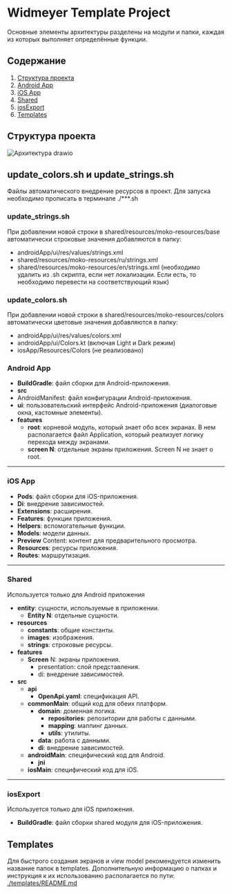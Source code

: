 
# Widmeyer Template Project

Основные элементы архитектуры разделены на модули и папки, каждая из которых выполняет определённые функции.

## Содержание
1. [Структура проекта](#структура-проекта)
2. [Android App](#android-app)
3. [iOS App](#ios-app)
4. [Shared](#shared)
5. [iosExport](#iosexport)
6. [Templates](#templates)

## Структура проекта
![Архитектура drawio](https://github.com/user-attachments/assets/adab02e3-3c4c-4275-b553-56184033230c)

## update_colors.sh и update_strings.sh
Файлы автоматического внедрение ресурсов в проект. Для запуска необходимо прописать в терминале ./***.sh
### update_strings.sh
При добавлении новой строки в shared/resources/moko-resources/base автоматически строковые значения добавляются в папку:
- androidApp/ui/res/values/strings.xml 
- shared/resources/moko-resources/ru/strings.xml 
- shared/resources/moko-resources/en/strings.xml (необходимо удалить из .sh скрипта, если нет локализации. Если есть, то необходимо перевести на соответствующий язык)
### update_colors.sh
При добавлении новой строки в shared/resources/moko-resources/colors автоматически цветовые значения добавляются в папку:
- androidApp/ui/res/values/colors.xml 
- androidApp/ui/Colors.kt (включая Light и Dark режим)
- iosApp/Resources/Colors (не реализовано)

### Android App
- **BuildGradle**: файл сборки для Android-приложения.
- **src**
- AndroidManifest: файл конфигурации Android-приложения.
- **ui**: пользовательский интерфейс Android-приложения (диалоговые окна, кастомные элементы).
- **features**
  - **root**: корневой модуль, который знает обо всех экранах. В нем располагается файл Application, который реализует логику перехода между экранами.
  - **screen N**: отдельные экраны приложения. Screen N не знает о root.
---
### iOS App
- **Pods**: файл сборки для iOS-приложения.
- **Di**: внедрение зависимостей.
- **Extensions**: расширения.
- **Features**: функции приложения.
- **Helpers**: вспомогательные функции.
- **Models**: модели данных.
- **Preview** Content: контент для предварительного просмотра.
- **Resources**: ресурсы приложения.
- **Routes**: маршрутизация.
---
### Shared
Используется только для Android приложения

- **entity**: сущности, используемые в приложении.
  - **Entity N**: отдельные сущности.
- **resources**
  - **constants**: общие константы.
  - **images**: изображения.
  - **strings**: строковые ресурсы.
- **features**
  - **Screen** N: экраны приложения.
    - presentation: слой представления.
    - di: внедрение зависимостей.
- **src**
  - **api**
    - **OpenApi.yaml**: спецификация API.
  - **commonMain**: общий код для обеих платформ.
    - **domain**: доменная логика.
      - **repositories**: репозитории для работы с данными.
      - **mapping**: маппинг данных.
      - **utils**: утилиты.
    - **data**: работа с данными.
    - **di**: внедрение зависимостей.
  - **androidMain**: специфический код для Android.
    - **jni**
  - **iosMain**: специфический код для iOS.
---
### iosExport
Используется только для iOS приложения.

- **BuildGradle**: файл сборки shared модуля для iOS-приложения.

## Templates

Для быстрого создания экранов и view model рекомендуется изменить название папок в templates. Дополнительную информацию о папках и инструкция к их использованию располагается по пути: [./templates/README.md](./templates/README.md)
